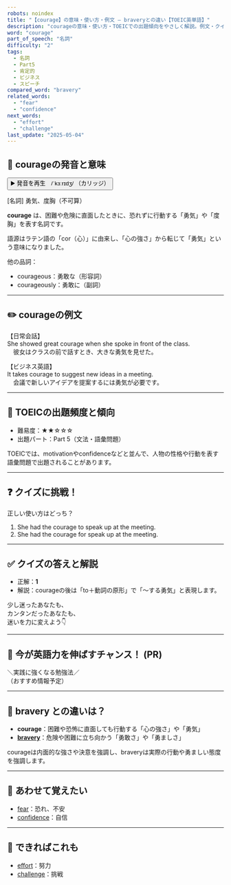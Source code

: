 ```yaml
---
robots: noindex
title: "【courage】の意味・使い方・例文 ― braveryとの違い【TOEIC英単語】"
description: "courageの意味・使い方・TOEICでの出題傾向をやさしく解説。例文・クイズ付きでbraveryとの違いもわかりやすく学べます。"
word: "courage"
part_of_speech: "名詞"
difficulty: "2"
tags:
  - 名詞
  - Part5
  - 肯定的
  - ビジネス
  - スピーチ
compared_word: "bravery"
related_words:
  - "fear"
  - "confidence"
next_words:
  - "effort"
  - "challenge"
last_update: "2025-05-04"
---
```


## 🔰 courageの発音と意味

<button class="play-audio" onclick="playTTS('courage')">
  <span class="play-audio-main">
    ▶️ 発音を再生　/ˈkɜːrɪdʒ/
  </span>
  <span class="play-audio-sub">
    （カリッジ）
  </span>
</button>

[名詞] 勇気、度胸（不可算）

**courage** は、困難や危険に直面したときに、恐れずに行動する「勇気」や「度胸」を表す名詞です。

語源はラテン語の「cor（心）」に由来し、「心の強さ」から転じて「勇気」という意味になりました。

他の品詞：  
- courageous：勇敢な（形容詞）
- courageously：勇敢に（副詞）

---

## ✏️ courageの例文

【日常会話】  
She showed great courage when she spoke in front of the class.  
　彼女はクラスの前で話すとき、大きな勇気を見せた。

【ビジネス英語】  
It takes courage to suggest new ideas in a meeting.  
　会議で新しいアイデアを提案するには勇気が必要です。

---

## 🎯 TOEICの出題頻度と傾向

- 難易度：★★☆☆☆
- 出題パート：Part 5（文法・語彙問題）

TOEICでは、motivationやconfidenceなどと並んで、人物の性格や行動を表す語彙問題で出題されることがあります。

---

## ❓ クイズに挑戦！

正しい使い方はどっち？

1. She had the courage to speak up at the meeting.  
2. She had the courage for speak up at the meeting.

---

## ✅ クイズの答えと解説

- 正解：**1**
- 解説：courageの後は「to＋動詞の原形」で「～する勇気」と表現します。

少し迷ったあなたも、  
カンタンだったあなたも、  
迷いを力に変えよう👇️

---

## 🚀 今が英語力を伸ばすチャンス！ (PR)

<div class="info-center">
＼実践に強くなる勉強法／<br>  
（おすすめ情報予定）
</div>

---

## 🤔  bravery との違いは？

- **courage**：困難や恐怖に直面しても行動する「心の強さ」や「勇気」
- **[bravery](/bravery)**：危険や困難に立ち向かう「勇敢さ」や「勇ましさ」

courageは内面的な強さや決意を強調し、braveryは実際の行動や勇ましい態度を強調します。

---

## 🧩 あわせて覚えたい

- [fear](/fear)：恐れ、不安
- [confidence](/confidence)：自信

---

## 📖 できればこれも

- [effort](/effort)：努力
- [challenge](/challenge)：挑戦

<!-- cvid: aid03_bid46 -->
